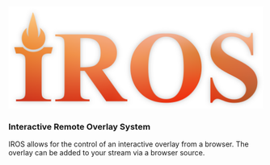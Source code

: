 ![logo](./meta/logo.png)

### Interactive Remote Overlay System

IROS allows for the control of an interactive overlay from a browser. The overlay can be added to
your stream via a browser source.